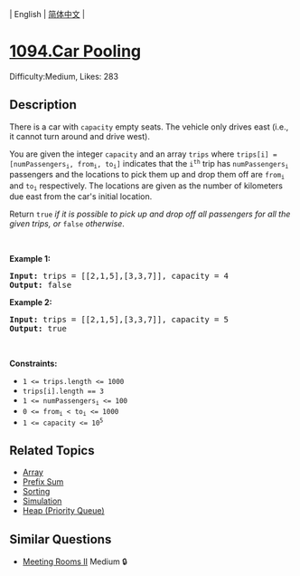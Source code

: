 
| English | [简体中文](README.md) |

# [1094.Car Pooling](https://leetcode.com/problems/car-pooling/)
Difficulty:Medium, Likes: 283

## Description

<p>There is a car with <code>capacity</code> empty seats. The vehicle only drives east (i.e., it cannot turn around and drive west).</p>

<p>You are given the integer <code>capacity</code> and an array <code>trips</code> where <code>trips[i] = [numPassengers<sub>i</sub>, from<sub>i</sub>, to<sub>i</sub>]</code> indicates that the <code>i<sup>th</sup></code> trip has <code>numPassengers<sub>i</sub></code> passengers and the locations to pick them up and drop them off are <code>from<sub>i</sub></code> and <code>to<sub>i</sub></code> respectively. The locations are given as the number of kilometers due east from the car&#39;s initial location.</p>

<p>Return <code>true</code><em> if it is possible to pick up and drop off all passengers for all the given trips, or </em><code>false</code><em> otherwise</em>.</p>

<p>&nbsp;</p>
<p><strong class="example">Example 1:</strong></p>

<pre>
<strong>Input:</strong> trips = [[2,1,5],[3,3,7]], capacity = 4
<strong>Output:</strong> false
</pre>

<p><strong class="example">Example 2:</strong></p>

<pre>
<strong>Input:</strong> trips = [[2,1,5],[3,3,7]], capacity = 5
<strong>Output:</strong> true
</pre>

<p>&nbsp;</p>
<p><strong>Constraints:</strong></p>

<ul>
	<li><code>1 &lt;= trips.length &lt;= 1000</code></li>
	<li><code>trips[i].length == 3</code></li>
	<li><code>1 &lt;= numPassengers<sub>i</sub> &lt;= 100</code></li>
	<li><code>0 &lt;= from<sub>i</sub> &lt; to<sub>i</sub> &lt;= 1000</code></li>
	<li><code>1 &lt;= capacity &lt;= 10<sup>5</sup></code></li>
</ul>


## Related Topics

- [Array](https://leetcode.com/tag/array/)
- [Prefix Sum](https://leetcode.com/tag/prefix-sum/)
- [Sorting](https://leetcode.com/tag/sorting/)
- [Simulation](https://leetcode.com/tag/simulation/)
- [Heap (Priority Queue)](https://leetcode.com/tag/heap-priority-queue/)

## Similar Questions

- [Meeting Rooms II](../meeting-rooms-ii/README_EN.md) Medium 🔒
